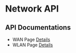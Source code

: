 # Network API

## API Documentations 

*   WAN Page [Details](wan_page.md)
*   WLAN Page [Details](wlan_page.md)